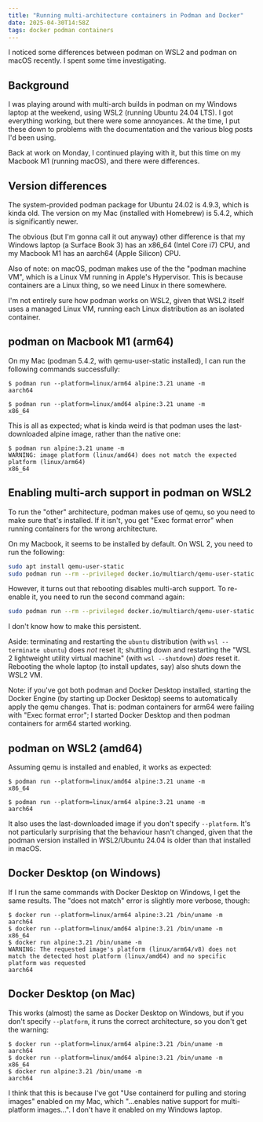 ```yaml
---
title: "Running multi-architecture containers in Podman and Docker"
date: 2025-04-30T14:58Z
tags: docker podman containers
---
```


I noticed some differences between podman on WSL2 and podman on macOS recently. I spent some time investigating.

## Background

I was playing around with multi-arch builds in podman on my Windows laptop at the weekend, using WSL2 (running Ubuntu
24.04 LTS). I got everything working, but there were some annoyances. At the time, I put these down to problems with the
documentation and the various blog posts I'd been using.

Back at work on Monday, I continued playing with it, but this time on my Macbook M1 (running macOS), and there were
differences.

## Version differences

The system-provided podman package for Ubuntu 24.02 is 4.9.3, which is kinda old. The version on my Mac (installed with
Homebrew) is 5.4.2, which is significantly newer.

The obvious (but I'm gonna call it out anyway) other difference is that my Windows laptop (a Surface Book 3) has an
x86_64 (Intel Core i7) CPU, and my Macbook M1 has an aarch64 (Apple Silicon) CPU.

Also of note: on macOS, podman makes use of the the "podman machine VM", which is a Linux VM running in Apple's
Hypervisor. This is because containers are a Linux thing, so we need Linux in there somewhere.

I'm not entirely sure how podman works on WSL2, given that WSL2 itself uses a managed Linux VM, running each Linux
distribution as an isolated container.

## podman on Macbook M1 (arm64)

On my Mac (podman 5.4.2, with qemu-user-static installed), I can run the following commands successfully:

```
$ podman run --platform=linux/arm64 alpine:3.21 uname -m
aarch64
```

```
$ podman run --platform=linux/amd64 alpine:3.21 uname -m
x86_64
```

This is all as expected; what is kinda weird is that podman uses the last-downloaded alpine image, rather than the
native one:

```
$ podman run alpine:3.21 uname -m
WARNING: image platform (linux/amd64) does not match the expected platform (linux/arm64)
x86_64
```

## Enabling multi-arch support in podman on WSL2

To run the "other" architecture, podman makes use of qemu, so you need to make sure that's installed. If it isn't, you
get "Exec format error" when running containers for the wrong architecture.

On my Macbook, it seems to be installed by default. On WSL 2, you need to run the following:

```sh
sudo apt install qemu-user-static
sudo podman run --rm --privileged docker.io/multiarch/qemu-user-static --reset -p yes
```

However, it turns out that rebooting disables multi-arch support. To re-enable it, you need to run the second command
again:

```sh
sudo podman run --rm --privileged docker.io/multiarch/qemu-user-static --reset -p yes
```

I don't know how to make this persistent.

Aside: terminating and restarting the `ubuntu` distribution (with `wsl --terminate ubuntu`) does _not_ reset it;
shutting down and restarting the "WSL 2 lightweight utility virtual machine" (with `wsl --shutdown`) _does_ reset it.
Rebooting the whole laptop (to install updates, say) also shuts down the WSL2 VM.

Note: if you've got both podman and Docker Desktop installed, starting the Docker Engine (by starting up Docker Desktop)
seems to automatically apply the qemu changes. That is: podman containers for arm64 were failing with "Exec format
error"; I started Docker Desktop and then podman containers for arm64 started working.

## podman on WSL2 (amd64)

Assuming qemu is installed and enabled, it works as expected:

```
$ podman run --platform=linux/amd64 alpine:3.21 uname -m
x86_64
```

```
$ podman run --platform=linux/arm64 alpine:3.21 uname -m
aarch64
```

It also uses the last-downloaded image if you don't specify `--platform`. It's not particularly surprising that the
behaviour hasn't changed, given that the podman version installed in WSL2/Ubuntu 24.04 is older than that installed in
macOS.

## Docker Desktop (on Windows)

If I run the same commands with Docker Desktop on Windows, I get the same results. The "does not match" error is
slightly more verbose, though:

```
$ docker run --platform=linux/arm64 alpine:3.21 /bin/uname -m
aarch64
$ docker run --platform=linux/amd64 alpine:3.21 /bin/uname -m
x86_64
$ docker run alpine:3.21 /bin/uname -m
WARNING: The requested image's platform (linux/arm64/v8) does not match the detected host platform (linux/amd64) and no specific platform was requested
aarch64
```

## Docker Desktop (on Mac)

This works (almost) the same as Docker Desktop on Windows, but if you don't specify `--platform`, it runs the correct
architecture, so you don't get the warning:

```
$ docker run --platform=linux/arm64 alpine:3.21 /bin/uname -m
aarch64
$ docker run --platform=linux/amd64 alpine:3.21 /bin/uname -m
x86_64
$ docker run alpine:3.21 /bin/uname -m
aarch64
```

I think that this is because I've got "Use containerd for pulling and storing images" enabled on my Mac, which
"...enables native support for multi-platform images...". I don't have it enabled on my Windows laptop.
